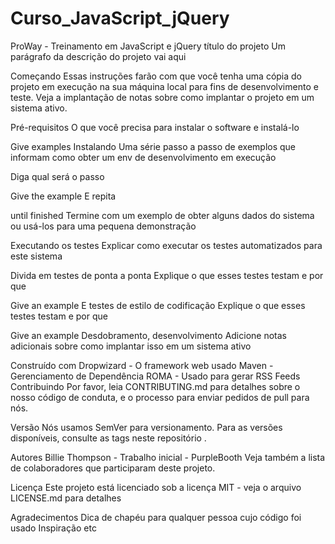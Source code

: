 # Curso_JavaScript_jQuery
ProWay - Treinamento em JavaScript e jQuery título do projeto
Um parágrafo da descrição do projeto vai aqui

Começando
Essas instruções farão com que você tenha uma cópia do projeto em execução na sua máquina local para fins de desenvolvimento e teste. Veja a implantação de notas sobre como implantar o projeto em um sistema ativo.

Pré-requisitos
O que você precisa para instalar o software e instalá-lo

Give examples
Instalando
Uma série passo a passo de exemplos que informam como obter um env de desenvolvimento em execução

Diga qual será o passo

Give the example
E repita

until finished
Termine com um exemplo de obter alguns dados do sistema ou usá-los para uma pequena demonstração

Executando os testes
Explicar como executar os testes automatizados para este sistema

Divida em testes de ponta a ponta
Explique o que esses testes testam e por que

Give an example
E testes de estilo de codificação
Explique o que esses testes testam e por que

Give an example
Desdobramento, desenvolvimento
Adicione notas adicionais sobre como implantar isso em um sistema ativo

Construído com
Dropwizard - O framework web usado
Maven - Gerenciamento de Dependência
ROMA - Usado para gerar RSS Feeds
Contribuindo
Por favor, leia CONTRIBUTING.md para detalhes sobre o nosso código de conduta, e o processo para enviar pedidos de pull para nós.

Versão
Nós usamos SemVer para versionamento. Para as versões disponíveis, consulte as tags neste repositório .

Autores
Billie Thompson - Trabalho inicial - PurpleBooth
Veja também a lista de colaboradores que participaram deste projeto.

Licença
Este projeto está licenciado sob a licença MIT - veja o arquivo LICENSE.md para detalhes

Agradecimentos
Dica de chapéu para qualquer pessoa cujo código foi usado
Inspiração
etc
